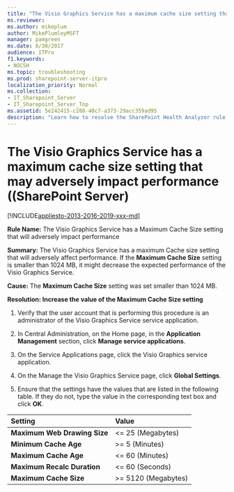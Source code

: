 ```yaml
---
title: "The Visio Graphics Service has a maximum cache size setting that may adversely impact performance ((SharePoint Server)"
ms.reviewer: 
ms.author: mikeplum
author: MikePlumleyMSFT
manager: pamgreen
ms.date: 8/30/2017
audience: ITPro
f1.keywords:
- NOCSH
ms.topic: troubleshooting
ms.prod: sharepoint-server-itpro
localization_priority: Normal
ms.collection:
- IT_Sharepoint_Server
- IT_Sharepoint_Server_Top
ms.assetid: 5e242415-c288-48c7-a373-29acc359ad95
description: "Learn how to resolve the SharePoint Health Analyzer rule: The Visio Graphics Service has a Maximum Cache Size setting that will adversely impact performance, for SharePoint Server."
---
```


# The Visio Graphics Service has a maximum cache size setting that may adversely impact performance ((SharePoint Server)

[!INCLUDE[appliesto-2013-2016-2019-xxx-md](../includes/appliesto-2013-2016-2019-xxx-md.md)] 
  
 **Rule Name:** The Visio Graphics Service has a Maximum Cache Size setting that will adversely impact performance 
  
 **Summary:** The Visio Graphics Service has a maximum Cache size setting that will adversely affect performance. If the **Maximum Cache Size** setting is smaller than 1024 MB, it might decrease the expected performance of the Visio Graphics Service. 
  
 **Cause:** The **Maximum Cache Size** setting was set smaller than 1024 MB. 
  
 **Resolution: Increase the value of the Maximum Cache Size setting**
  
1. Verify that the user account that is performing this procedure is an administrator of the Visio Graphics Service service application. 
    
2. In Central Administration, on the Home page, in the **Application Management** section, click **Manage service applications**.
    
3. On the Service Applications page, click the Visio Graphics service application.
    
4. On the Manage the Visio Graphics Service page, click **Global Settings**.
    
5. Ensure that the settings have the values that are listed in the following table. If they do not, type the value in the corresponding text box and click **OK**.
    
|**Setting**|**Value**|
|:-----|:-----|
|**Maximum Web Drawing Size** <br/> |\<= 25 (Megabytes)  <br/> |
|**Minimum Cache Age** <br/> |\>= 5 (Minutes)  <br/> |
|**Maximum Cache Age** <br/> |\<= 60 (Minutes)  <br/> |
|**Maximum Recalc Duration** <br/> |\<= 60 (Seconds)  <br/> |
|**Maximum Cache Size** <br/> |\>= 5120 (Megabytes)  <br/> |
   
    

